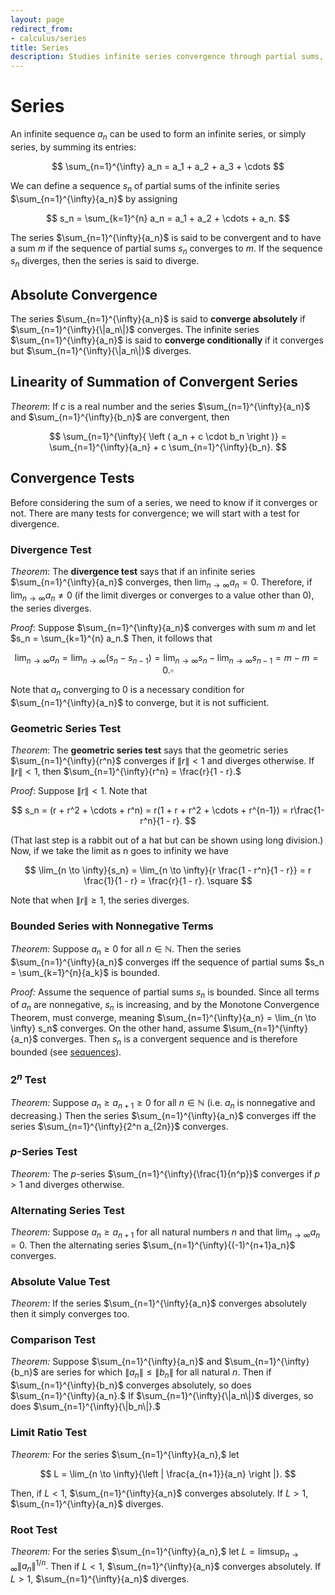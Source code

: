 ```yaml
---
layout: page
redirect_from:
- calculus/series
title: Series
description: Studies infinite series convergence through partial sums, covering convergence tests including geometric series, p-series, ratio test, root test, and comparison tests.
---
```


# Series

An infinite sequence $a_n$ can be used to form an infinite series, or simply series, by summing its entries:

$$ \sum_{n=1}^{\infty} a_n = a_1 + a_2 + a_3 + \cdots $$

We can define a sequence $s_n$ of partial sums of the infinite series $\sum_{n=1}^{\infty}{a_n}$ by assigning

$$ s_n = \sum_{k=1}^{n} a_n = a_1 + a_2 + \cdots + a_n. $$

The series $\sum_{n=1}^{\infty}{a_n}$ is said to be convergent and to have a sum $m$ if the sequence of partial sums $s_n$ converges to $m.$ If the sequence $s_n$ diverges, then the series is said to diverge.

## Absolute Convergence
The series $\sum_{n=1}^{\infty}{a_n}$ is said to **converge absolutely** if $\sum_{n=1}^{\infty}{\|a_n\|}$ converges. The infinite series $\sum_{n=1}^{\infty}{a_n}$ is said to **converge conditionally** if it converges but $\sum_{n=1}^{\infty}{\|a_n\|}$ diverges.

## Linearity of Summation of Convergent Series

*Theorem*: If $c$ is a real number and the series $\sum_{n=1}^{\infty}{a_n}$ and $\sum_{n=1}^{\infty}{b_n}$ are convergent, then

$$ \sum_{n=1}^{\infty}{ \left ( a_n + c \cdot b_n \right )} =  \sum_{n=1}^{\infty}{a_n} + c \sum_{n=1}^{\infty}{b_n}. $$

## Convergence Tests

Before considering the sum of a series, we need to know if it converges or not. There are many tests for convergence; we will start with a test for divergence.

### Divergence Test

*Theorem*: The **divergence test** says that if an infinite series $\sum_{n=1}^{\infty}{a_n}$ converges, then $\lim_{n \to \infty}{a_n} = 0.$ Therefore, if $\lim_{n \to \infty}{a_n} \neq 0$ (if the limit diverges or converges to a value other than 0), the series diverges.

*Proof*: Suppose $\sum_{n=1}^{\infty}{a_n}$ converges with sum $m$ and let $s_n = \sum_{k=1}^{n} a_n.$ Then, it follows that

$$ \lim_{n \to \infty} a_n = \lim_{n \to \infty}{(s_n - s_{n-1})} = \lim_{n \to \infty}{s_n} - \lim_{n \to \infty}{s_{n-1}} = m - m = 0. \square $$

Note that $a_n$ converging to $0$ is a necessary condition for $\sum_{n=1}^{\infty}{a_n}$ to converge, but it is not sufficient.

### Geometric Series Test

*Theorem*: The **geometric series test** says that the geometric series $\sum_{n=1}^{\infty}{r^n}$ converges if $\|r\| < 1$ and diverges otherwise. If $\|r\| < 1,$ then $\sum_{n=1}^{\infty}{r^n} = \frac{r}{1 - r}.$

*Proof*: Suppose $\|r\| < 1.$ Note that

$$ s_n = (r + r^2 + \cdots + r^n) = r(1 + r + r^2 + \cdots + r^{n-1}) = r\frac{1-r^n}{1 - r}. $$

(That last step is a rabbit out of a hat but can be shown using long division.) Now, if we take the limit as n goes to infinity we have

$$ \lim_{n \to \infty}{s_n} = \lim_{n \to \infty}{r \frac{1 - r^n}{1 - r}} = r \frac{1}{1 - r} = \frac{r}{1 - r}. \square $$

Note that when $\|r\| \geq 1,$ the series diverges.

### Bounded Series with Nonnegative Terms

*Theorem:* Suppose $a_n \geq 0$ for all $n \in \mathbb{N}.$ Then the series $\sum_{n=1}^{\infty}{a_n}$ converges iff the sequence of partial sums $s_n = \sum_{k=1}^{n}{a_k}$ is bounded.

*Proof:* Assume the sequence of partial sums $s_n$ is bounded. Since all terms of $a_n$ are nonnegative, $s_n$ is increasing, and by the Monotone Convergence Theorem, must converge, meaning $\sum_{n=1}^{\infty}{a_n} = \lim_{n \to \infty} s_n$ converges. On the other hand, assume $\sum_{n=1}^{\infty}{a_n}$ converges. Then $s_n$ is a convergent sequence and is therefore bounded (see [sequences](./sequences.html)).

### $2^n$ Test
*Theorem:* Suppose $a_n \geq a_{n+1} \geq {0}$ for all $n \in \mathbb{N}$ (i.e. $a_n$ is nonnegative and decreasing.) Then the series $\sum_{n=1}^{\infty}{a_n}$ converges iff the series $\sum_{n=1}^{\infty}{2^n a_{2n}}$ converges.

### $p$-Series Test
*Theorem:* The $p$-series $\sum_{n=1}^{\infty}{\frac{1}{n^p}}$ converges if $p > 1$ and diverges otherwise.

### Alternating Series Test
*Theorem:* Suppose $a_n \geq a_{n+1}$ for all natural numbers $n$ and that $\lim_{n \to \infty}{a_n} = 0.$ Then the alternating series $\sum_{n=1}^{\infty}{(-1)^{n+1}a_n}$ converges.

### Absolute Value Test
*Theorem:*  If the series $\sum_{n=1}^{\infty}{a_n}$ converges absolutely then it simply converges too.

### Comparison Test
*Theorem:* Suppose $\sum_{n=1}^{\infty}{a_n}$ and $\sum_{n=1}^{\infty}{b_n}$ are series for which $\|a_n\| \leq \|b_n\|$ for all natural $n.$ Then if $\sum_{n=1}^{\infty}{b_n}$ converges absolutely, so does $\sum_{n=1}^{\infty}{a_n}.$ If $\sum_{n=1}^{\infty}{\|a_n\|}$ diverges, so does $\sum_{n=1}^{\infty}{\|b_n\|}.$

### Limit Ratio Test
*Theorem:* For the series $\sum_{n=1}^{\infty}{a_n},$ let

$$ L = \lim_{n \to \infty}{\left | \frac{a_{n+1}}{a_n} \right |}. $$ 

Then, if $L < 1,$ $\sum_{n=1}^{\infty}{a_n}$ converges absolutely. If $L > 1,$ $\sum_{n=1}^{\infty}{a_n}$ diverges.

### Root Test
*Theorem:*  For the series $\sum_{n=1}^{\infty}{a_n},$ let $L = \limsup_{n \to \infty}{\|a_n\|^{1/n}}.$ Then if $L < 1,$ $\sum_{n=1}^{\infty}{a_n}$ converges absolutely. If $L > 1,$ $\sum_{n=1}^{\infty}{a_n}$ diverges.